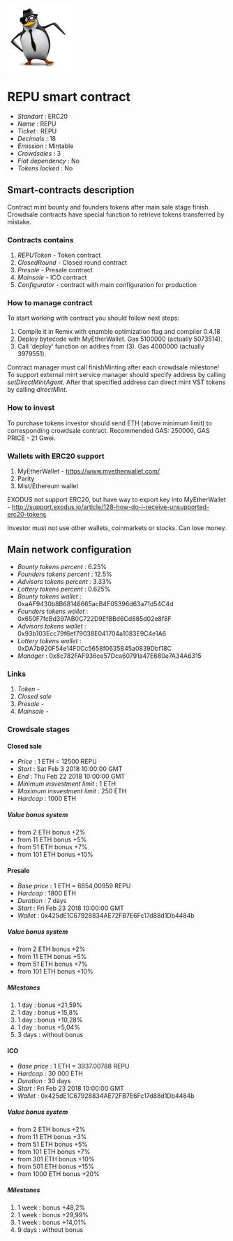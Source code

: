 ![REPU](logo.jpg "REPU")

# REPU smart contract

* _Standart_        : ERC20
* _Name_            : REPU
* _Ticket_          : REPU
* _Decimals_        : 18
* _Emission_        : Mintable
* _Crowdsales_      : 3
* _Fiat dependency_ : No
* _Tokens locked_   : No

## Smart-contracts description

Contract mint bounty and founders tokens after main sale stage finish.
Crowdsale contracts have special function to retrieve tokens transferred by mistake.

### Contracts contains
1. _REPUToken_ - Token contract
2. _ClosedRound_ - Closed round contract
2. _Presale_ - Presale contract
3. _Mainsale_ - ICO contract
4. _Configurator_ - contract with main configuration for production

### How to manage contract
To start working with contract you should follow next steps:
1. Compile it in Remix with enamble optimization flag and compiler 0.4.18
2. Deploy bytecode with MyEtherWallet. Gas 5100000 (actually 5073514).
3. Call 'deploy' function on addres from (3). Gas 4000000 (actually 3979551). 

Contract manager must call finishMinting after each crowdsale milestone!
To support external mint service manager should specify address by calling _setDirectMintAgent_. After that specified address can direct mint VST tokens by calling _directMint_.

### How to invest
To purchase tokens investor should send ETH (above minimum limit) to corresponding crowdsale contract.
Recommended GAS: 250000, GAS PRICE - 21 Gwei.

### Wallets with ERC20 support
1. MyEtherWallet - https://www.myetherwallet.com/
2. Parity 
3. Mist/Ethereum wallet

EXODUS not support ERC20, but have way to export key into MyEtherWallet - http://support.exodus.io/article/128-how-do-i-receive-unsupported-erc20-tokens

Investor must not use other wallets, coinmarkets or stocks. Can lose money.

## Main network configuration

* _Bounty tokens percent_       : 6.25% 
* _Founders tokens percent_     : 12.5% 
* _Advisors tokens percent_     : 3.33% 
* _Lottery tokens percent_      : 0.625% 
* _Bounty tokens wallet_        : 0xaAF9430b8B68146665acB4F05396d63a71d54C4d
* _Founders tokens wallet_      : 0x650F7fcBd397AB0C722D9EfBBd6Cd885d02e8f8F
* _Advisors tokens wallet_      : 0x93b103Ecc79f6ef79038E041704a1083E9C4e1A6
* _Lottery tokens wallet_       : 0xDA7b920F54e14F0Cc5658f0635B45a0839Dbf18C
* _Manager_                     : 0x8c782FAF936ce57Dca60791a47E680e7A34A6315

### Links
1. _Token_ -
2. _Closed sale_
2. _Presale_ -
3. _Mainsale_ -

### Crowdsale stages

#### Closed sale
* _Price_                       : 1 ETH = 12500 REPU
* _Start_                       : Sat Feb 3 2018 10:00:00 GMT
* _End_                         : Thu Feb 22 2018 10:00:00 GMT
* _Minimum insvestment limit_   : 1 ETH
* _Maximum insvestment limit_   : 250 ETH
* _Hardcap_                     : 1000 ETH

##### Value bonus system
* from 2 ETH bonus +2%
* from 11 ETH bonus +5%
* from 51 ETH bonus +7%
* from 101 ETH bonus +10%

#### Presale
* _Base price_                 : 1 ETH = 6854,00959 REPU
* _Hardcap_                    : 1800 ETH
* _Duration_                   : 7 days 
* _Start_                      : Fri Feb 23 2018 10:00:00 GMT
* _Wallet_                     : 0x425dE1C67928834AE72FB7E6Fc17d88d1Db4484b

##### Value bonus system
* from 2 ETH bonus +2%
* from 11 ETH bonus +5%
* from 51 ETH bonus +7%
* from 101 ETH bonus +10%

##### Milestones
1. 1 day                       : bonus +21,59% 
2. 1 day                       : bonus +15,8% 
3. 1 day                       : bonus +10,28% 
4. 1 day                       : bonus +5,04%
5. 3 days                      : without bonus

#### ICO
* _Base price_                 : 1 ETH = 3937.00788 REPU
* _Hardcap_                    : 30 000 ETH
* _Duration_                   : 30 days 
* _Start_                      : Fri Feb 23 2018 10:00:00 GMT
* _Wallet_                     : 0x425dE1C67928834AE72FB7E6Fc17d88d1Db4484b

##### Value bonus system
* from 2 ETH bonus +2%
* from 11 ETH bonus +3%
* from 51 ETH bonus +5%
* from 101 ETH bonus +7%
* from 301 ETH bonus +10%
* from 501 ETH bonus +15%
* from 1000 ETH bonus +20%

##### Milestones
1. 1 week                      : bonus +48,2% 
2. 1 week                      : bonus +29,99% 
3. 1 week                      : bonus +14,01% 
4. 9 days                      : without bonus
